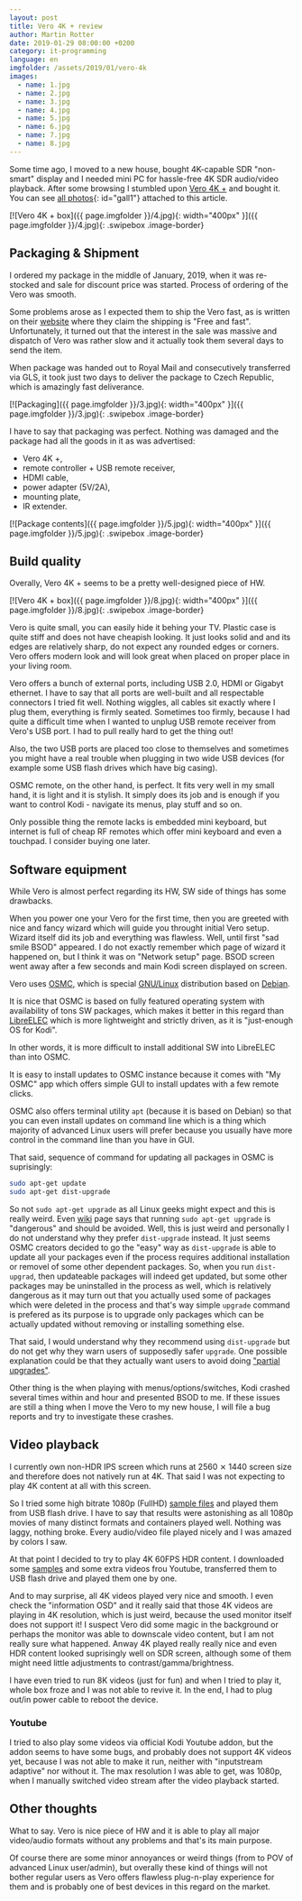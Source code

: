 ```yaml
---
layout: post
title: Vero 4K + review
author: Martin Rotter
date: 2019-01-29 08:00:00 +0200
category: it-programming
language: en
imgfolder: /assets/2019/01/vero-4k
images:
  - name: 1.jpg
  - name: 2.jpg
  - name: 3.jpg
  - name: 4.jpg
  - name: 5.jpg
  - name: 6.jpg
  - name: 7.jpg
  - name: 8.jpg
---
```


Some time ago, I moved to a new house, bought 4K-capable SDR "non-smart" display and I needed mini PC for hassle-free 4K SDR audio/video playback. After some browsing I stumbled upon [Vero 4K +](https://osmc.tv/vero) and bought it. You can see [all photos](#){: id="gall1"} attached to this article.
<!--more-->

[![Vero 4K + box]({{ page.imgfolder }}/4.jpg){: width="400px" }]({{ page.imgfolder }}/4.jpg){: .swipebox .image-border}

## Packaging & Shipment

I ordered my package in the middle of January, 2019, when it was re-stocked and sale for discount price was started. Process of ordering of the Vero was smooth.

Some problems arose as I expected them to ship the Vero fast, as is written on their [website](https://osmc.tv/) where they claim the shipping is "Free and fast". Unfortunately, it turned out that the interest in the sale was massive and dispatch of Vero was rather slow and it actually took them several days to send the item.

When package was handed out to Royal Mail and consecutively transferred via GLS, it took just two days to deliver the package to Czech Republic, which is amazingly fast deliverance.

[![Packaging]({{ page.imgfolder }}/3.jpg){: width="400px" }]({{ page.imgfolder }}/3.jpg){: .swipebox .image-border}

I have to say that packaging was perfect. Nothing was damaged and the package had all the goods in it as was advertised:
* Vero 4K +,
* remote controller + USB remote receiver,
* HDMI cable,
* power adapter (5V/2A),
* mounting plate,
* IR extender.

[![Package contents]({{ page.imgfolder }}/5.jpg){: width="400px" }]({{ page.imgfolder }}/5.jpg){: .swipebox .image-border}

## Build quality

Overally, Vero 4K + seems to be a pretty well-designed piece of HW.

[![Vero 4K + box]({{ page.imgfolder }}/8.jpg){: width="400px" }]({{ page.imgfolder }}/8.jpg){: .swipebox .image-border}

Vero is quite small, you can easily hide it behing your TV. Plastic case is quite stiff and does not have cheapish looking. It just looks solid and and its edges are relatively sharp, do not expect any rounded edges or corners. Vero offers modern look and will look great when placed on proper place in your living room.

Vero offers a bunch of external ports, including USB 2.0, HDMI or Gigabyt ethernet. I have to say that all ports are well-built and all respectable connectors I tried fit well. Nothing wiggles, all cables sit exactly where I plug them, everything is firmly seated. Sometimes too firmly, because I had quite a difficult time when I wanted to unplug USB remote receiver from Vero's USB port. I had to pull really hard to get the thing out!

Also, the two USB ports are placed too close to themselves and sometimes you might have a real trouble when plugging in two wide USB devices (for example some USB flash drives which have big casing).

OSMC remote, on the other hand, is perfect. It fits very well in my small hand, it is light and it is stylish. It simply does its job and is enough if you want to control Kodi - navigate its menus, play stuff and so on.

Only possible thing the remote lacks is embedded mini keyboard, but internet is full of cheap RF remotes which offer mini keyboard and even a touchpad. I consider buying one later.

## Software equipment

While Vero is almost perfect regarding its HW, SW side of things has some drawbacks.

When you power one your Vero for the first time, then you are greeted with nice and fancy wizard which will guide you throught initial Vero setup. Wizard itself did its job and everything was flawless. Well, until first "sad smile BSOD" appeared. I do not exactly remember which page of wizard it happened on, but I think it was on "Network setup" page. BSOD screen went away after a few seconds and main Kodi screen displayed on screen.

Vero uses [OSMC](https://osmc.tv), which is special [GNU/Linux](https://www.debian.org/releases/stable/mips/ch01s02.html) distribution based on [Debian](https://www.debian.org).

It is nice that OSMC is based on fully featured operating system with availability of tons SW packages, which makes it better in this regard than [LibreELEC](https://libreelec.tv) which is more lightweight and strictly driven, as it is "just-enough OS for Kodi".

In other words, it is more difficult to install additional SW into LibreELEC than into OSMC.

It is easy to install updates to OSMC instance because it comes with "My OSMC" app which offers simple GUI to install updates with a few remote clicks.

OSMC also offers terminal utility `apt` (because it is based on Debian) so that you can even install updates on command line which is a thing which majority of advanced Linux users will prefer because you usually have more control in the command line than you have in GUI.

That said, sequence of command for updating all packages in OSMC is suprisingly:

```bash
sudo apt-get update
sudo apt-get dist-upgrade
```

So not `sudo apt-get upgrade` as all Linux geeks might expect and this is really weird. Even [wiki](https://osmc.tv/wiki/general/keeping-your-osmc-system-up-to-date) page says that running `sudo apt-get upgrade` is "dangerous" and should be avoided. Well, this is just weird and personally I do not understand why they prefer `dist-upgrade` instead. It just seems OSMC creators decided to go the "easy" way as `dist-upgrade` is able to update all your packages even if the process requires additional installation or removel of some other dependent packages. So, when you run `dist-upgrad`, then updateable packages will indeed get updated, but some other packages may be uninstalled in the process as well, which is relatively dangerous as it may turn out that you actually used some of packages which were deleted in the process and that's way simple `upgrade` command is prefered as its purpose is to upgrade only packages which can be actually updated without removing or installing something else.

That said, I would understand why they recommend using `dist-upgrade` but do not get why they warn users of supposedly safer `upgrade`. One possible explanation could be that they actually want users to avoid doing ["partial upgrades"](https://wiki.archlinux.org/index.php/System_maintenance#Partial_upgrades_are_unsupported).

Other thing is the when playing with menus/options/switches, Kodi crashed several times within and hour and presented BSOD to me. If these issues are still a thing when I move the Vero to my new house, I will file a bug reports and try to investigate these crashes.

## Video playback

I currently own non-HDR IPS screen which runs at 2560 ⨯ 1440 screen size and therefore does not natively run at 4K. That said I was not expecting to play 4K content at all with this screen.

So I tried some high bitrate 1080p (FullHD) [sample files](http://jell.yfish.us) and played them from USB flash drive. I have to say that results were astonishing as all 1080p movies of many distinct formats and containers played well. Nothing was laggy, nothing broke. Every audio/video file played nicely and I was amazed by colors I saw.

At that point I decided to try to play 4K 60FPS HDR content. I downloaded some [samples](http://jell.yfish.us) and some extra videos frou Youtube, transferred them to USB flash drive and played them one by one.

And to may surprise, all 4K videos played very nice and smooth. I even check the "information OSD" and it really said that those 4K videos are playing in 4K resolution, which is just weird, because the used monitor itself does not support it! I suspect Vero did some magic in the background or perhaps the monitor was able to downscale video content, but I am not really sure what happened. Anway 4K played really really nice and even HDR content looked suprisingly well on SDR screen, although some of them might need little adjustments to contrast/gamma/brightness.

I have even tried to run 8K videos (just for fun) and when I tried to play it, whole box froze and I was not able to revive it. In the end, I had to plug out/in power cable to reboot the device.

### Youtube

I tried to also play some videos via official Kodi Youtube addon, but the addon seems to have some bugs, and probably does not support 4K videos yet, because I was not able to make it run, neither with "inputstream adaptive" nor without it. The max resolution I was able to get, was 1080p, when I manually switched video stream after the video playback started.

## Other thoughts

What to say. Vero is nice piece of HW and it is able to play all major video/audio formats without any problems and that's its main purpose.

Of course there are some minor annoyances or weird things (from to POV of advanced Linux user/admin), but overally these kind of things will not bother regular users as Vero offers flawless plug-n-play experience for them and is probably one of best devices in this regard on the market.